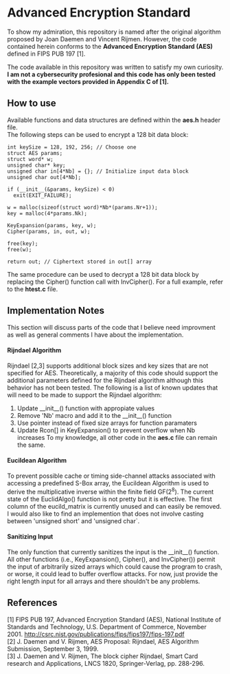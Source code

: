 # Advanced Encryption Standard
To show my admiration, this repository is named after the original algorithm proposed by Joan Daemen and Vincent Rijmen. However, the code contained herein conforms to the **Advanced Encryption Standard (AES)** defined in FIPS PUB 197 \[1\].

The code available in this repository was written to satisfy my own curiosity. **I am not a cybersecurity profesional and this code has only been tested with the example vectors provided in Appendix C of \[1\].**

## How to use
Available functions and data structures are defined within the **aes.h** header file.\
The following steps can be used to encrypt a 128 bit data block:
```
int keySize = 128, 192, 256; // Choose one
struct AES params;
struct word* w;
unsigned char* key;
unsigned char in[4*Nb] = {}; // Initialize input data block 
unsigned char out[4*Nb];

if (__init__(&params, keySize) < 0) 
  exit(EXIT_FAILURE);

w = malloc(sizeof(struct word)*Nb*(params.Nr+1));
key = malloc(4*params.Nk);

KeyExpansion(params, key, w);
Cipher(params, in, out, w);

free(key);
free(w); 

return out; // Ciphertext stored in out[] array
```
The same procedure can be used to decrypt a 128 bit data block by replacing the Cipher() function call with InvCipher(). For a full example, refer to the **htest.c** file.

## Implementation Notes
This section will discuss parts of the code that I believe need improvment as well as general comments I have about the implementation.

#### Rijndael Algorithm
Rijndael \[2,3\] supports additional block sizes and key sizes that are not specified for AES. Theoretically, a majority of this code should support the additional parameters defined for the Rijndael algorithm although this behavior has not been tested. The following is a list of known updates that will need to be made to support the Rijndael algorithm:
  1. Update \_\_init\_\_() function with appropiate values
  2. Remove \'Nb\' macro and add it to the \_\_init\_\_() function
  3. Use pointer instead of fixed size arrays for function paramaters
  4. Update Rcon[] in KeyExpansion() to prevent overflow when Nb increases
To my knowledge, all other code in the **aes.c** file can remain the same.

#### Eucildean Algorithm
To prevent possible cache or timing side-channel attacks associated with accessing a predefined S-Box array, the Eucildean Algorithm is used to derive the multiplicative inverse within the finite field GF(2<sup>8</sup>). The current state of the EuclidAlgo() function is not pretty but it is effective. The first column of the eucild_matrix is currently unused and can easily be removed. I would also like to find an implemention that does not involve casting between \'unsigned short\' and \'unsigned char\`.

#### Sanitizing Input
The only function that currently sanitizes the input is the \_\_init\_\_() function. All other functions (i.e., KeyExpansion(), Cipher(), and InvCipher()) permit the input of arbitrarily sized arrays which could cause the program to crash, or worse, it could lead to buffer overflow attacks. For now, just provide the right length input for all arrays and there shouldn't be any problems.

## References
\[1\] FIPS PUB 197, Advanced Encryption Standard (AES), National Institute of Standards and Technology, U.S. Department of Commerce, November 2001. http://csrc.nist.gov/publications/fips/fips197/fips-197.pdf \
\[2\] J. Daemen and V. Rijmen, AES Proposal: Rijndael, AES Algorithm Submission, September 3, 1999. \
\[3\] J. Daemen and V. Rijmen, The block cipher Rijndael, Smart Card research and Applications, LNCS 1820, Springer-Verlag, pp. 288-296.

